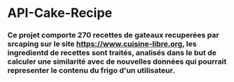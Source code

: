 # API-Cake-Recipe
### Ce projet comporte 270 recettes de gateaux recuperées par srcaping sur le site https://www.cuisine-libre.org, les ingredientd de recettes sont traités, analisés dans le but de calculer une similarité avec de nouvelles données qui pourrait representer le contenu du frigo d'un utilisateur.
